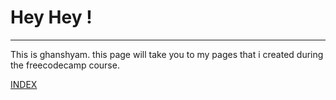 
<!DOCTYPE html>
<html lang = "en">
<head>
</head>
<body>
  <h1>Hey Hey ! </h1>
  <hr>
  <p>This is ghanshyam. this page will take you to my pages that i created during the freecodecamp course.</p>
  <nav>
    <a href="structure.html" target="_blank">INDEX</a>
  </nav>

</body>
</html>
